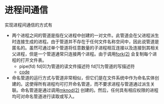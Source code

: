 # 进程间通信

实现进程间通信的方式有

+ 两个进程之间的管道是指在父进程中创建的一对文件。此管道会在父进程派生时连接生成的进程。由于管道并不存在于任何文件名称空间中，因此说管道是匿名的。虽然可通过单个管道将任意数量的子进程相互连接以及连接到其相关父进程，但是一个管道通常只连接两个进程。由于调用[fork(2)](http://www.oracle.com/pls/topic/lookup?ctx=E26505&id=REFMAN2fork-2) 会复制每个进程的打开文件表。
  + pipe(fd) fd[0]为管道的读文件描述符 fd[1]为管道的写描述符
  + [code](./pipe/pipe.cpp)
+ 命名管道的运行方式与管道非常相似，但它们是在文件系统中作为命名实体创建的。这使得所有进程均可打开命名管道，而不要求进程与管道通过派生关联。命名管道是通过调用[mknod(2)](http://www.oracle.com/pls/topic/lookup?ctx=E26505&id=REFMAN2mknod-2) 创建的。然后，任何具有相应权限的进程均可对命名管道进行读取或写入。
